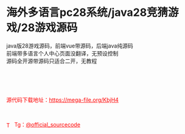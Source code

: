 # 海外多语言pc28系统/java28竞猜游戏/28游戏源码

java版28游戏源码，前端vue带源码，后端java纯源码<br>前端带多语言个人中心页面没翻译，无预设控制<br>源码全开源带源码只适合二开，无教程<br><br><br><br><br>


<p style="color: red;">源代码下载地址：<a href="https://mega-file.org/KbjH4" style="color: red;">https://mega-file.org/KbjH4</a></p><br><p style="color: red;"><img src="https://cdn-icons-png.flaticon.com/512/2111/2111646.png" alt="Telegram Icon" style="width: 16px; vertical-align: middle; margin-right: 5px;">Tg：<a href="https://t.me/official_sourcecode" style="color: red;">@official_sourcecode</a></p>
